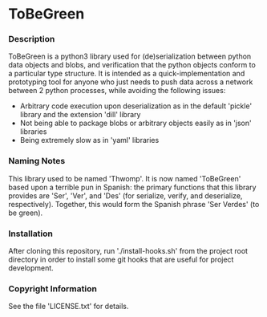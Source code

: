 # ToBeGreen

### Description

ToBeGreen is a python3 library used for (de)serialization between python data objects and blobs, and verification that the python objects conform to a particular type structure. It is intended as a quick-implementation and prototyping tool for anyone who just needs to push data across a network between 2 python processes, while avoiding the following issues:
- Arbitrary code execution upon deserialization as in the default 'pickle' library and the extension 'dill' library
- Not being able to package blobs or arbitrary objects easily as in 'json' libraries
- Being extremely slow as in 'yaml' libraries

### Naming Notes

This library used to be named 'Thwomp'. It is now named 'ToBeGreen' based upon a terrible pun in Spanish: the primary functions that this library provides are 'Ser', 'Ver', and 'Des' (for serialize, verify, and deserialize, respectively). Together, this would form the Spanish phrase 'Ser Verdes' (to be green).

### Installation

After cloning this repository, run './install-hooks.sh' from the project root directory in order to install some git hooks that are useful for project development.

### Copyright Information

See the file 'LICENSE.txt' for details.